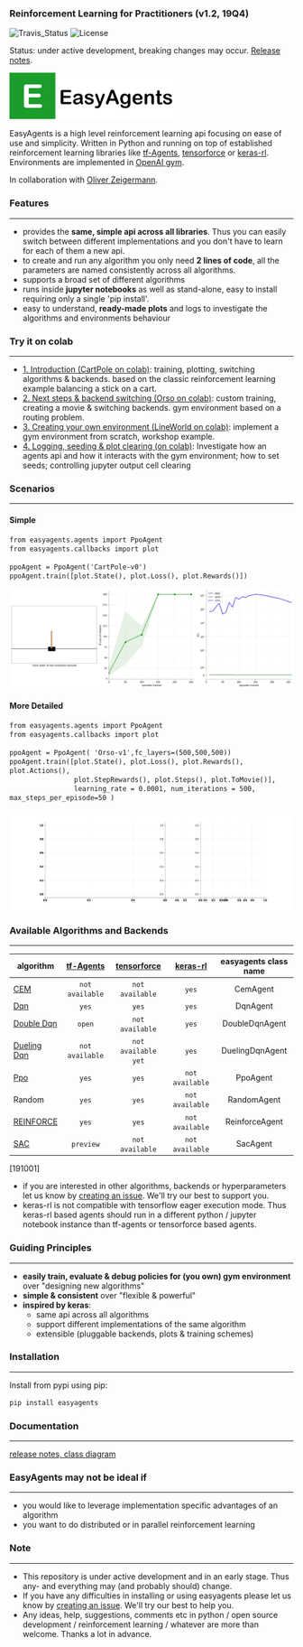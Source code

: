### Reinforcement Learning for Practitioners (v1.2, 19Q4)
![Travis_Status](https://travis-ci.com/christianhidber/easyagents.svg?branch=master)
![License](https://img.shields.io/github/license/christianhidber/easyagents)

Status: under active development, breaking changes may occur. [Release notes](documentation/README.md).

![EasyAgents logo](images/EazyAgentsIcon.png)

EasyAgents is a high level reinforcement learning api focusing on ease of use and simplicity.
Written in Python and running on top of established reinforcement learning libraries like
[tf-Agents](https://github.com/tensorflow/agents), 
[tensorforce](https://github.com/tensorforce/tensorforce) or 
[keras-rl](https://github.com/keras-rl/keras-rl).
Environments are implemented in [OpenAI gym](https://github.com/openai/gym). 

In collaboration with [Oliver Zeigermann](http://zeigermann.eu/). 

### Features 
---
* provides the **same, simple api across all libraries**. Thus you can easily switch between different implementations
  and you don't have to learn for each of them a new api.
* to create and run any algorithm you only need **2 lines of code**, all the parameters are named
  consistently across all algorithms.
* supports a broad set of different algorithms
* runs inside **jupyter notebooks** as well as stand-alone, easy to install requiring only a single 'pip install'.
* easy to understand, **ready-made plots** and logs to investigate the algorithms and environments behaviour


### Try it on colab
---
* [1. Introduction (CartPole on colab)](https://colab.research.google.com/github/christianhidber/easyagents/blob/master/jupyter_notebooks/easyagents_cartpole.ipynb):
   training, plotting, switching algorithms & backends. based on the classic reinforcement learning example 
   balancing a stick on a cart.
* [2. Next steps & backend switching (Orso on colab)](https://colab.research.google.com/github/christianhidber/easyagents/blob/master/jupyter_notebooks/easyagents_orso.ipynb):
  custom training, creating a movie & switching backends. gym environment based on a routing problem.
* [3. Creating your own environment (LineWorld on colab)](https://colab.research.google.com/github/christianhidber/easyagents/blob/master/jupyter_notebooks/easyagents_line.ipynb):
  implement a gym environment from scratch, workshop example.
* [4. Logging, seeding & plot clearing (on colab)](https://colab.research.google.com/github/christianhidber/easyagents/blob/master/jupyter_notebooks/easyagents_logging.ipynb): 
  Investigate how an agents api and how it interacts with the gym environment; 
  how to set seeds; controlling jupyter output cell clearing

### Scenarios
---
#### Simple
````
from easyagents.agents import PpoAgent
from easyagents.callbacks import plot

ppoAgent = PpoAgent('CartPole-v0')
ppoAgent.train([plot.State(), plot.Loss(), plot.Rewards()])
````
![Scenario_Simple](images/Scenario_simple.png)

#### More Detailed
````
from easyagents.agents import PpoAgent
from easyagents.callbacks import plot

ppoAgent = PpoAgent( 'Orso-v1',fc_layers=(500,500,500))
ppoAgent.train([plot.State(), plot.Loss(), plot.Rewards(), plot.Actions(), 
                plot.StepRewards(), plot.Steps(), plot.ToMovie()], 
                learning_rate = 0.0001, num_iterations = 500, max_steps_per_episode=50 )
````

![Scenario_Detailed](images/Scenario_detailed.gif)

### Available Algorithms and Backends
---

|algorithm | [tf-Agents](https://github.com/tensorflow/agents) | [tensorforce](https://github.com/tensorforce/tensorforce) | [keras-rl](https://github.com/keras-rl/keras-rl) | easyagents class name |
|----------|:---------:|:-----------:|:--------:| :---: | 
|[CEM](https://citeseerx.ist.psu.edu/viewdoc/download?doi=10.1.1.81.6579&rep=rep1&type=pdf) |`not available`  |`not available`  |`yes`  | CemAgent | 
|[Dqn](https://arxiv.org/abs/1312.5602)           |`yes`           |`yes`    |`yes`            | DqnAgent | 
|[Double Dqn](https://arxiv.org/abs/1509.06461)   |`open`          |`not available`    |`yes`  | DoubleDqnAgent|
|[Dueling Dqn](https://arxiv.org/abs/1511.06581)  | `not available`        |`not available yet`    |`yes`   | DuelingDqnAgent|
|[Ppo](https://arxiv.org/abs/1707.06347)          |`yes`           |`yes`     |`not available` | PpoAgent |
|Random                                           |`yes`           |`yes`    |`not available`  | RandomAgent |
|[REINFORCE](www-anw.cs.umass.edu/~barto/courses/cs687/williams92simple.pdf)  |`yes`  |`yes` |`not available`| ReinforceAgent | 
|[SAC](https://arxiv.org/abs/1801.01290)          |`preview`          |`not available`|`not available`|SacAgent|

[191001]

* if you are interested in other algorithms, backends or hyperparameters let us know by
 [creating an issue](https://github.com/christianhidber/easyagents/issues/new/choose). 
  We'll try our best to support you.
* keras-rl is not compatible with tensorflow eager execution mode.
Thus keras-rl based agents should run in a different python / jupyter notebook instance 
than  tf-agents or tensorforce based agents.


### Guiding Principles
---
* **easily train, evaluate & debug policies for (you own) gym environment** over "designing new algorithms"
* **simple & consistent** over "flexible & powerful"
* **inspired by keras**: 
    * same api across all algorithms
    * support different implementations of the same algorithm 
    * extensible (pluggable backends, plots & training schemes)   

### Installation
---
Install from pypi using pip:

```python
pip install easyagents
```

### Documentation
---
[release notes, class diagram](documentation/README.md)

### EasyAgents may not be ideal if
---

* you would like to leverage implementation specific advantages of an algorithm
* you want to do distributed or in parallel reinforcement learning

### Note
---

* This repository is under active development and in an early stage. 
  Thus any- and everything may (and probably should) change.
* If you have any difficulties in installing or using easyagents please let us know by 
  [creating an issue](https://github.com/christianhidber/easyagents/issues/new/choose).
  We'll try our best to help you.
* Any ideas, help, suggestions, comments etc in python / open source development / reinforcement learning / whatever
  are more than welcome. Thanks a lot in advance.
